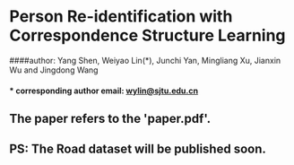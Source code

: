 Person Re-identification with Correspondence Structure Learning
====
####author: Yang Shen, Weiyao Lin(*), Junchi Yan, Mingliang Xu, Jianxin Wu and Jingdong Wang
#### * corresponding author email: wylin@sjtu.edu.cn
The paper refers to the 'paper.pdf'.
----
PS: The Road dataset will be published soon.
----
